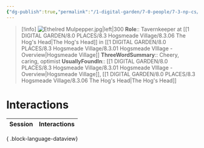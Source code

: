 ```yaml
---
{"dg-publish":true,"permalink":"/1-digital-garden/7-0-people/7-3-np-cs/ethelred-mulpepper/","tags":["#person","#hogsmeade","#hogsmeade-resident","#tavernkeeper"]}
---
```


>[!info] 
>![Ethelred Mulpepper.jpg|left|300](/img/user/1%20DIGITAL%20GARDEN/7.0%20PEOPLE/7.3%20NPCs/Headshots/Ethelred%20Mulpepper.jpg)
>**Role**:: Tavernkeeper at [[1 DIGITAL GARDEN/8.0 PLACES/8.3 Hogsmeade Village/8.3.06 The Hog's Head\|The Hog's Head]] in [[1 DIGITAL GARDEN/8.0 PLACES/8.3 Hogsmeade Village/8.3.01 Hogsmeade VIllage - Overview\|Hogsmeade Village]]
>**ThreeWordSummary**:: Cheery, caring, optimist
>**UsuallyFoundIn**:: [[1 DIGITAL GARDEN/8.0 PLACES/8.3 Hogsmeade Village/8.3.01 Hogsmeade VIllage - Overview\|Hogsmeade Village]], [[1 DIGITAL GARDEN/8.0 PLACES/8.3 Hogsmeade Village/8.3.06 The Hog's Head\|The Hog's Head]]

# Interactions

| Session | Interactions |
| ------- | ------------ |

{ .block-language-dataview}

